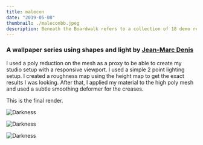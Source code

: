 ```yaml
---
title: malecon
date: "2019-05-08"
thumbnail: ./maleconbb.jpeg
description: Beneath the Boardwalk refers to a collection of 18 demo recordings by Sheffield band Arctic Monkeys which were burned onto CDs to give away.
---
```


### A wallpaper series using shapes and light by [Jean-Marc Denis](http://jmd.im/black)

I used a poly reduction on the mesh as a proxy to be able to create my studio setup with a responsive viewport. I used a simple 2 point lighting setup. I created a roughness map using the height map to get the exact results I was looking. After that, I applied my material to the high poly mesh and used a subtle smoothing deformer for the creases.

This is the final render.

<div class="kg-card kg-image-card kg-width-full">

![Darkness](./malecon1.jpeg)

</div>

<div class="kg-card kg-image-card kg-width-full">

![Darkness](./malecon1.jpeg)

</div>

<div class="kg-card kg-image-card kg-width-full">

![Darkness](./malecon1.jpeg)

</div>
